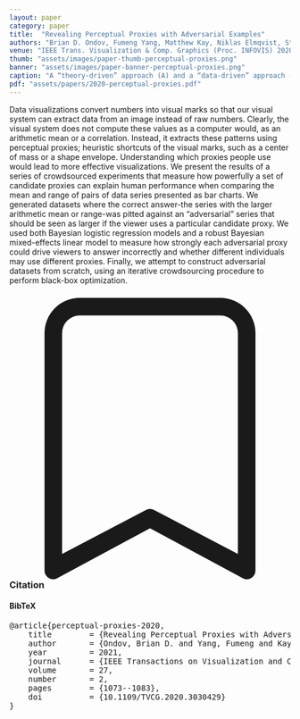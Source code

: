 ```yaml
---
layout: paper
category: paper
title:  "Revealing Perceptual Proxies with Adversarial Examples"
authors: "Brian D. Ondov, Fumeng Yang, Matthew Kay, Niklas Elmqvist, Steven Franconeri"
venue: "IEEE Trans. Visualization & Comp. Graphics (Proc. INFOVIS) 2020"
thumb: "assets/images/paper-thumb-perceptual-proxies.png"
banner: "assets/images/paper-banner-perceptual-proxies.png"
caption: "A “theory-driven” approach (A) and a “data-driven” approach (B) for uncovering how the visual system extracts statistics from a visualization, by pitting correct answers against adversarial models of candidate perceptual proxies"
pdf: "assets/papers/2020-perceptual-proxies.pdf"
---
```


<!-- abstract -->
Data visualizations convert numbers into visual marks so that our visual system can extract data from an image instead of raw numbers. Clearly, the visual system does not compute these values as a computer would, as an arithmetic mean or a correlation. Instead, it extracts these patterns using perceptual proxies; heuristic shortcuts of the visual marks, such as a center of mass or a shape envelope. Understanding which proxies people use would lead to more effective visualizations. We present the results of a series of crowdsourced experiments that measure how powerfully a set of candidate proxies can explain human performance when comparing the mean and range of pairs of data series presented as bar charts. We generated datasets where the correct answer-the series with the larger arithmetic mean or range-was pitted against an “adversarial” series that should be seen as larger if the viewer uses a particular candidate proxy. We used both Bayesian logistic regression models and a robust Bayesian mixed-effects linear model to measure how strongly each adversarial proxy could drive viewers to answer incorrectly and whether different individuals may use different proxies. Finally, we attempt to construct adversarial datasets from scratch, using an iterative crowdsourcing procedure to perform black-box optimization.


<h3><svg xmlns="http://www.w3.org/2000/svg" fill="currentColor" class="bi bi-bookmark" viewBox="0 0 16 16">
  <path d="M2 2a2 2 0 0 1 2-2h8a2 2 0 0 1 2 2v13.5a.5.5 0 0 1-.777.416L8 13.101l-5.223 2.815A.5.5 0 0 1 2 15.5V2zm2-1a1 1 0 0 0-1 1v12.566l4.723-2.482a.5.5 0 0 1 .554 0L13 14.566V2a1 1 0 0 0-1-1H4z"/>
</svg> Citation</h3>
<div class="bibtex">
<!-- bibtex -->
<h4>BibTeX</h4>
<pre>
@article{perceptual-proxies-2020,
	title        = {Revealing Perceptual Proxies with Adversarial Examples},
	author       = {Ondov, Brian D. and Yang, Fumeng and Kay, Matthew and Elmqvist, Niklas and Franconeri, Steven},
	year         = 2021,
	journal      = {IEEE Transactions on Visualization and Computer Graphics},
	volume       = 27,
	number       = 2,
	pages        = {1073--1083},
	doi          = {10.1109/TVCG.2020.3030429}
}
</pre>
</div>